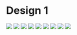 # Design 1 

<img src="https://github.com/claffen/website-designs/blob/main/website-design-1/screenshots/photo1.PNG">
<img src="https://github.com/claffen/website-designs/blob/main/website-design-1/screenshots/photo2.PNG">
<img src="https://github.com/claffen/website-designs/blob/main/website-design-1/screenshots/photo3.PNG">
<img src="https://github.com/claffen/website-designs/blob/main/website-design-1/screenshots/photo4.PNG">
<img src="https://github.com/claffen/website-designs/blob/main/website-design-1/screenshots/photo5.PNG">
<img src="https://github.com/claffen/website-designs/blob/main/website-design-1/screenshots/photo6.PNG">
<img src="https://github.com/claffen/website-designs/blob/main/website-design-1/screenshots/photo7.PNG">
<img src="https://github.com/claffen/website-designs/blob/main/website-design-1/screenshots/photo8.PNG">
<img src="https://github.com/claffen/website-designs/blob/main/website-design-1/screenshots/photo9.PNG">
